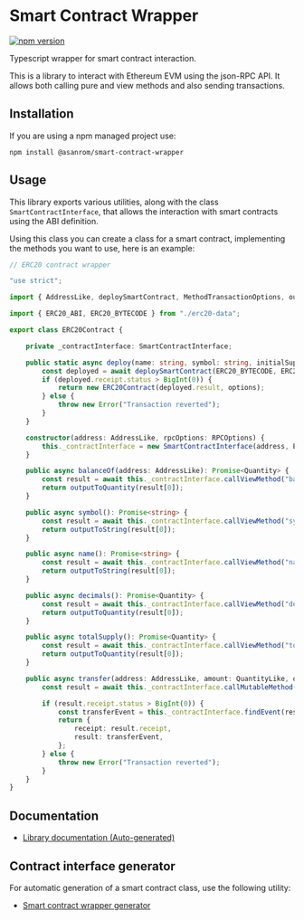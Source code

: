 # Smart Contract Wrapper

[![npm version](https://badge.fury.io/js/%40asanrom%2Fsmart-contract-wrapper.svg)](https://badge.fury.io/js/%40asanrom%2Fsmart-contract-wrapper)

Typescript wrapper for smart contract interaction.

This is a library to interact with Ethereum EVM using the json-RPC API. It allows both calling pure and view methods and also sending transactions.

## Installation

If you are using a npm managed project use:

```
npm install @asanrom/smart-contract-wrapper
```

## Usage

This library exports various utilities, along with the class `SmartContractInterface`, that allows the interaction with smart contracts using the ABI definition.

Using this class you can create a class for a smart contract, implementing the methods you want to use, here is an example:

```ts
// ERC20 contract wrapper

"use strict";

import { AddressLike, deploySmartContract, MethodTransactionOptions, outputToQuantity, outputToString, parseQuantity, Quantity, QuantityLike, RPCOptions, SmartContractEvent, SmartContractInterface, TransactionResult, TransactionSendingOptions } from "@asanrom/smart-contract-wrapper";

import { ERC20_ABI, ERC20_BYTECODE } from "./erc20-data";

export class ERC20Contract {

    private _contractInterface: SmartContractInterface;

    public static async deploy(name: string, symbol: string, initialSupply: QuantityLike, options: TransactionSendingOptions): Promise<ERC20Contract> {
        const deployed = await deploySmartContract(ERC20_BYTECODE, ERC20_ABI, [name, symbol, parseQuantity(initialSupply)], 0, options);
        if (deployed.receipt.status > BigInt(0)) {
            return new ERC20Contract(deployed.result, options);
        } else {
            throw new Error("Transaction reverted");
        }
    }

    constructor(address: AddressLike, rpcOptions: RPCOptions) {
        this._contractInterface = new SmartContractInterface(address, ERC20_ABI, rpcOptions);
    }

    public async balanceOf(address: AddressLike): Promise<Quantity> {
        const result = await this._contractInterface.callViewMethod("balanceOf", [address], {});
        return outputToQuantity(result[0]);
    }

    public async symbol(): Promise<string> {
        const result = await this._contractInterface.callViewMethod("symbol", [], {});
        return outputToString(result[0]);
    }

    public async name(): Promise<string> {
        const result = await this._contractInterface.callViewMethod("name", [], {});
        return outputToString(result[0]);
    }

    public async decimals(): Promise<Quantity> {
        const result = await this._contractInterface.callViewMethod("decimals", [], {});
        return outputToQuantity(result[0]);
    }

    public async totalSupply(): Promise<Quantity> {
        const result = await this._contractInterface.callViewMethod("totalSupply", [], {});
        return outputToQuantity(result[0]);
    }

    public async transfer(address: AddressLike, amount: QuantityLike, options: MethodTransactionOptions): Promise<TransactionResult<SmartContractEvent>> {
        const result = await this._contractInterface.callMutableMethod("transfer", [address, amount], options);

        if (result.receipt.status > BigInt(0)) {
            const transferEvent = this._contractInterface.findEvent(result.receipt, "Transfer");
            return {
                receipt: result.receipt,
                result: transferEvent,
            };
        } else {
            throw new Error("Transaction reverted");
        }
    }
}
```

## Documentation

 - [Library documentation (Auto-generated)](https://agustinsrg.github.io/smart-contract-wrapper/docs)

## Contract interface generator

For automatic generation of a smart contract class, use the following utility:

 - [Smart contract wrapper generator](https://agustinsrg.github.io/smart-contract-wrapper/codegen)
